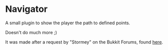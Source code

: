 # Navigator
A small plugin to show the player the path to defined points.

Doesn't do much more ;)

It was made after a request by "Stormey" on the Bukkit Forums, found [here](https://bukkit.org/threads/navigation-plugin.431798/#post-3431843).
